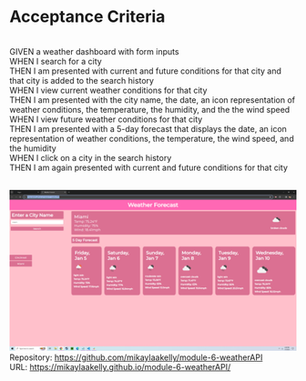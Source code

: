 <h1> Acceptance Criteria</h1>
<br>GIVEN a weather dashboard with form inputs
<br>WHEN I search for a city
<br>THEN I am presented with current and future conditions for that city and that city is added to the search history
<br>WHEN I view current weather conditions for that city
<br>THEN I am presented with the city name, the date, an icon representation of weather conditions, the temperature, the humidity, and the the wind speed
<br>WHEN I view future weather conditions for that city
<br>THEN I am presented with a 5-day forecast that displays the date, an icon representation of weather conditions, the temperature, the wind speed, and the humidity
<br>WHEN I click on a city in the search history
<br>THEN I am again presented with current and future conditions for that city

<br><img src="/assets/Screenshot (12).png">
<br>Repository: https://github.com/mikaylaakelly/module-6-weatherAPI
<br> URL: https://mikaylaakelly.github.io/module-6-weatherAPI/